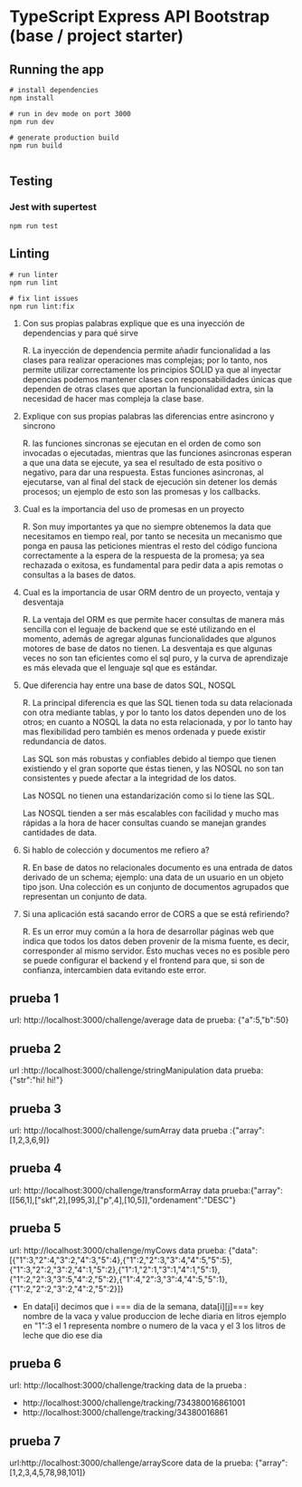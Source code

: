 # TypeScript Express API Bootstrap (base / project starter)

## Running the app

```
# install dependencies
npm install

# run in dev mode on port 3000
npm run dev

# generate production build
npm run build


```

## Testing

### Jest with supertest

```
npm run test
```

## Linting

```
# run linter
npm run lint

# fix lint issues
npm run lint:fix
```

1. Con sus propias palabras explique que es una inyección de dependencias y para qué sirve

   R. La inyección de dependencia permite añadir funcionalidad a las clases para realizar operaciones mas complejas; por lo tanto, nos permite utilizar correctamente los principios SOLID ya que al inyectar depencias podemos mantener clases con responsabilidades únicas que dependen de otras clases que aportan la funcionalidad extra, sin la necesidad de hacer mas compleja la clase base.

2. Explique con sus propias palabras las diferencias entre asincrono y sincrono

   R. las funciones sincronas se ejecutan en el orden de como son invocadas o ejecutadas, mientras que las funciones asincronas esperan a que una data se ejecute, ya sea el resultado de esta positivo o negativo, para dar una respuesta. Estas funciones asincronas, al ejecutarse, van al final del stack de ejecución sin detener los demás procesos; un ejemplo de esto son las promesas y los callbacks.

3. Cual es la importancia del uso de promesas en un proyecto

   R. Son muy importantes ya que no siempre obtenemos la data que necesitamos en tiempo real, por tanto se necesita un mecanismo que ponga en pausa las peticiones mientras el resto del código funciona correctamente a la espera de la respuesta de la promesa; ya sea rechazada o exitosa, es fundamental para pedir data a apis remotas o consultas a la bases de datos.

4. Cual es la importancia de usar ORM dentro de un proyecto, ventaja y desventaja

   R. La ventaja del ORM es que permite hacer consultas de manera más sencilla con el leguaje de backend que se esté utilizando en el momento, además de agregar algunas funcionalidades que algunos motores de base de datos no tienen. La desventaja es que algunas veces no son tan eficientes como el sql puro, y la curva de aprendizaje es más elevada que el lenguaje sql que es estándar.

5. Que diferencia hay entre una base de datos SQL, NOSQL

   R. La principal diferencia es que las SQL tienen toda su data relacionada con otra mediante tablas, y por lo tanto los datos dependen uno de los otros; en cuanto a NOSQL la data no esta relacionada, y por lo tanto hay mas flexibilidad pero también es menos ordenada y puede existir redundancia de datos.

   Las SQL son más robustas y confiables debido al tiempo que tienen existiendo y el gran soporte que éstas tienen, y las NOSQL no son tan consistentes y puede afectar a la integridad de los datos.

   Las NOSQL no tienen una estandarización como si lo tiene las SQL.

   Las NOSQL tienden a ser más escalables con facilidad y mucho mas rápidas a la hora de hacer consultas cuando se manejan grandes cantidades de data.

6. Si hablo de colección y documentos me refiero a?

   R. En base de datos no relacionales documento es una entrada de datos derivado de un schema; ejemplo: una data de un usuario en un objeto tipo json. Una colección es un conjunto de documentos agrupados que representan un conjunto de data.

7. Si una aplicación está sacando error de CORS a que se está refiriendo?

   R. Es un error muy común a la hora de desarrollar páginas web que indica que todos los datos deben provenir de la misma fuente, es decir, corresponder al mismo servidor. Ésto muchas veces no es posible pero se puede configurar el backend y el frontend para que, si son de confianza, intercambien data evitando este error.

## prueba 1

url: http://localhost:3000/challenge/average
data de prueba: {"a":5,"b":50}

## prueba 2

url :http://localhost:3000/challenge/stringManipulation
data prueba: {"str":"hi! hi!"}

## prueba 3

url: http://localhost:3000/challenge/sumArray
data prueba :{"array":[1,2,3,6,9]}

## prueba 4

url: http://localhost:3000/challenge/transformArray
data prueba:{"array": [[56,1],["skf",2],[995,3],["p",4],[10,5]],"ordenament":"DESC"}

## prueba 5

url: http://localhost:3000/challenge/myCows
data prueba: {"data":[{"1":3,"2":4,"3":2,"4":3,"5":4},{"1":2,"2":3,"3":4,"4":5,"5":5},{"1":3,"2":2,"3":2,"4":1,"5":2},{"1":1,"2":1,"3":1,"4":1,"5":1},{"1":2,"2":3,"3":5,"4":2,"5":2},{"1":4,"2":3,"3":4,"4":5,"5":1},{"1":2,"2":2,"3":2,"4":2,"5":2}]}

- En data[i] decimos que i === dia de la semana,
  data[i][j]=== key nombre de la vaca y value produccion de leche diaria en litros ejemplo en "1":3 el 1 representa nombre o numero de la vaca y el 3 los litros de leche que dio ese dia

## prueba 6

url: http://localhost:3000/challenge/tracking
data de la prueba :

- http://localhost:3000/challenge/tracking/734380016861001
- http://localhost:3000/challenge/tracking/34380016861

## prueba 7

url:http://localhost:3000/challenge/arrayScore
data de la prueba: {"array":[1,2,3,4,5,78,98,101]}
